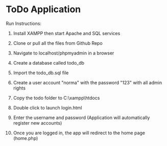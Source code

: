 # ToDo Application

Run Instructions:

1. Install XAMPP then start Apache and SQL services
2. Clone or pull all the files from Github Repo
3. Navigate to localhost/phpmyadmin in a browser
4. Create a database called todo_db
5. Import the todo_db.sql file
6. Create a user account "norma" with the password "123" with all admin rights

7. Copy the todo folder to C:\xampp\htdocs
8. Double click to launch login.html 
9. Enter the username and password (Application will automatically register new accounts)
10. Once you are logged in, the app will redirect to the home page (home.php)
